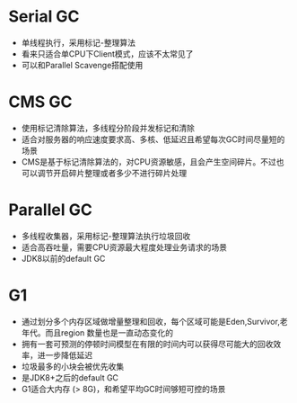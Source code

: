 # Serial GC

  - 单线程执行，采用标记-整理算法
  - 看来只适合单CPU下Client模式，应该不太常见了
  - 可以和Parallel Scavenge搭配使用
# CMS GC

  - 使用标记清除算法，多线程分阶段并发标记和清除
  - 适合对服务器的响应速度要求高、多核、低延迟且希望每次GC时间尽量短的场景
  - CMS是基于标记清除算法的，对CPU资源敏感，且会产生空间碎片。不过也可以调节开启碎片整理或者多少不进行碎片处理
  
# Parallel GC

  - 多线程收集器，采用标记-整理算法执行垃圾回收
  - 适合高吞吐量，需要CPU资源最大程度处理业务请求的场景
  - JDK8以前的default GC
  
# G1

  - 通过划分多个内存区域做增量整理和回收，每个区域可能是Eden,Survivor,老年代。而且region 数量也是一直动态变化的
  - 拥有一套可预测的停顿时间模型在有限的时间内可以获得尽可能大的回收效率，进一步降低延迟
  - 垃圾最多的小块会被优先收集
  - 是JDK8+之后的default GC
  - G1适合大内存 (> 8G)，和希望平均GC时间够短可控的场景